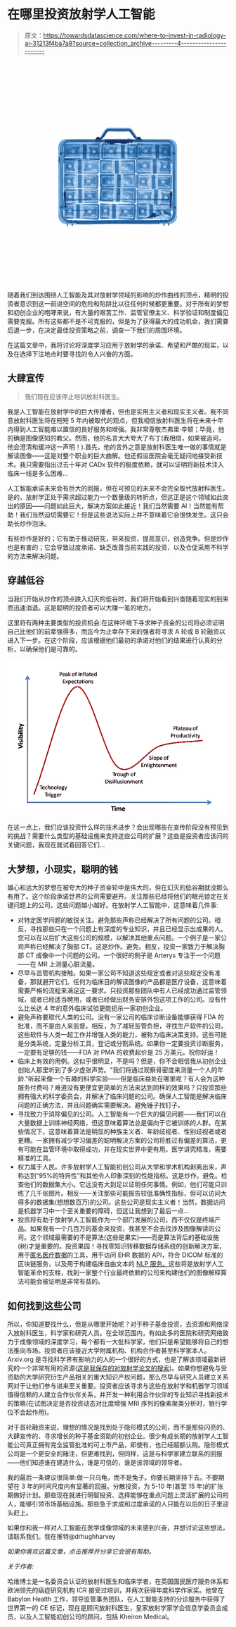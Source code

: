 # 在哪里投资放射学人工智能

> 原文：<https://towardsdatascience.com/where-to-invest-in-radiology-ai-31213f4ba7a8?source=collection_archive---------4----------------------->

![](img/fd3656762c6911c5a86970ab31af0ed2.png)

随着我们到达围绕人工智能及其对放射学领域的影响的炒作曲线的顶点，精明的投资者意识到这一前进空间的危险和陷阱比以往任何时候都更重要。对于所有的梦想和初创企业的咆哮来说，有大量的艰苦工作、监管官僚主义、科学验证和制度偏见需要克服。所有这些都不是不可克服的，但是为了获得最大的成功机会，我们需要后退一步，在决定最佳投资策略之前，调查一下我们的周围环境。

在这篇文章中，我将讨论将深度学习应用于放射学的承诺、希望和严酷的现实，以及在选择下注地点时要寻找的令人兴奋的方面。

## 大肆宣传

> 我们现在应该停止培训放射科医生。

我是人工智能在放射学中的巨大传播者，但也是实用主义者和现实主义者。我不同意放射科医生将在短短 5 年内被取代的观点，但我相信放射科医生将在未来十年内得到人工智能难以置信的良好服务和增强。我非常尊敬杰弗里·辛顿；毕竟，他的确是图像感知的教父。然而，他的名言大大夸大了布丁(我相信，如果被追问，他会澄清和缓冲这一声明！).首先，他的言外之意是放射科医生唯一做的事情就是解读图像——这是对整个职业的巨大曲解。他还假设医院会毫无疑问地接受新技术。我只需要指出过去十年对 CADx 软件的极度依赖，就可以证明将新技术注入临床一线是多么困难…

人工智能承诺未来会有巨大的回报，但在可预见的未来不会完全取代放射科医生。是的，放射学正处于需求超过能力一个数量级的转折点，但这正是这个领域如此突出的原因——问题如此巨大，解决方案如此接近！我们当然需要 AI！当然能有帮助！我们当然迫切需要它！但是这些说法实际上并不意味着它会很快发生。这只会助长炒作泡沫。

有些炒作是好的；它有助于推动研究，带来投资，提高意识，创造竞争。但是炒作也是有害的；它会导致过度承诺、缺乏改善当前实践的投资，以及仓促采用不科学的方法来解决问题。

## 穿越低谷

当我们开始从炒作的顶点跌入幻灭的低谷时，我们将开始看到兴奋随着现实的到来而迅速消退。这是聪明的投资者可以大赚一笔的地方。

这里将有两种主要类型的投资机会:在这种环境下寻求种子资金的公司将必须证明自己比他们的前辈强得多，而迄今为止幸存下来的强者将寻求 A 轮或 B 轮融资以进入下一步。在这个阶段，应该根据他们最初的承诺对他们的结果进行认真的分析，以确保他们是可靠的。

![](img/0edab82e3684bc88e137fdaf8750f126.png)

在这一点上，我们应该投资什么样的技术进步？会出现哪些在宣传阶段没有预见到的挑战？需要什么类型的基础设施来支持这些公司的扩展？这些是投资者应该问的关键问题，我现在就试着回答它们…

## 大梦想，小现实，聪明的钱

雄心和远大的梦想在被夸大的种子资金轮中是伟大的，但在幻灭的低谷期就没那么有用了。这个阶段承诺世界的公司需要避开。关注那些已经将他们的眼光锁定在关键问题上的公司，这些问题越小越好。在放射学人工智能中，这意味着几件事:

*   对特定医学问题的敏锐关注。避免那些声称已经解决了所有问题的公司。相反，寻找那些只在一个问题上有深度的专业知识，并且已经显示出成果的人。您可以在以后扩大这些公司的规模，以解决其他重点问题。一个例子是一家公司声称已经解决了胸部 CT。这是炒作。避免。相反，投资一家致力于解决胸部 CT 成像中一个问题的公司。一个很好的例子是 Arterys 专注于一个问题——在 MR 上测量心脏流量。
*   尽早与监管机构接触。如果一家公司不知道这些规定或者对这些规定没有准备，那就避开它们。任何为临床目的解读图像的产品都是医疗设备，这意味着需要严格的流程来满足这一要求。只投资那些团队中有人已经成功通过监管领域，或者已经适当聘用，或者已经做出财务安排外包这项工作的公司。没有什么比长达 4 年的意外临床试验更能扼杀一家初创企业。
*   避免声称要取代人类的公司。没有一家公司的临床诊断设备能够获得 FDA 的批准，而不是由人来监督。相反，为了减轻监管负担，寻找生产软件的公司，这些软件与人类一起工作并增强人类的能力，被称为临床决策支持。这些可能是分类系统，定量分析工具，登记或分割系统。如果你一定要投资诊断服务，一定要有足够的钱——FDA 对 PMA 的收费起价是 25 万美元。祝你好运！
*   临床上有效的用例。这似乎很明显，不是吗？但是，你不会相信我从初创企业创始人那里听到了多少虚张声势。"我们将通过观察骨密度来测量一个人的年龄."听起来像一个有趣的科学实验——但是临床益处在哪里呢？有人会为这种服务付费吗？难道没有更便宜更简单的方法来达到同样的效果吗？只投资那些拥有强大的科学委员会，并解决了临床问题的公司。确保人工智能是解决临床问题的正确方法，并且问题确实需要解决。避免锤子找钉子。
*   寻找致力于消除偏见的公司。人工智能有一个巨大的偏见问题——我们可以在大量数据上训练神经网络，但这意味着算法总是偏向于它被训练的人群。在某些情况下，这意味着算法是明显的种族主义者、年龄歧视者、性别歧视者或者更糟。一家拥有减少学习偏差的聪明解决方案的公司将胜过有偏差的算法，更有可能在监管环境中取得成功，并在现实世界中更有用。医学讲究精准，需要精准的工具。
*   权力属于人民。许多放射学人工智能初创公司从大学和学术机构剥离出来，声称达到“95%的特异性”和其他令人印象深刻的性能指标。这是炒作。避免。检查他们的数据集大小。它远没有大到足以证明任何事情。例如，他们可能只训练了几千张图片。相反——关注那些可能报告较低准确性指标，但可以访问大得多的数据集(想想数百万)的公司。这些公司是现实主义者！当然，数据访问是机器学习中一个至关重要的障碍，但这让我想到了最后一点…
*   投资将有助于放射学人工智能作为一个部门发展的公司，而不仅仅是终端产品。如果我有一个几百万的基金来投资，我甚至不会去找涉及图像解读的公司。这个领域最需要的不是算法(这些是果实)——而是算法背后的基础设施(树)才是重要的。投资果园！寻找零知识转移数据存储系统的创新解决方案，用于[匿名医疗数据](https://arxiv.org/pdf/1606.03475.pdf)的工具，用于访问 EHR 数据的 API，符合 DICOM 标准的区块链服务，以及用于构建临床自由文本的 [NLP 服务。](https://arxiv.org/pdf/1706.06177.pdf)这些将是放射学人工智能革命的支柱，找到一家整个行业最终依赖的公司来构建他们的图像解释算法可能会被证明是非常有益的。

## 如何找到这些公司

所以，你知道要找什么，但是从哪里开始呢？对于种子基金投资，去资源和网络深入放射科医生，科学家和研究人员。在全球范围内，有如此多的医院和研究网络致力于成像领域的深度学习，每个都有一大批科学家，他们只是希望能够将自己的想法推向市场。投资者应该接近大学附属机构、机构合作者甚至科学家本人。Arxiv.org 是寻找科学界有影响力的人的一个很好的方式，也是了解该领域最新研究的一个非常有用的资源([这是我保存的对放射学论文的搜索](https://arxiv.org/find/all/1/all:+radiology/0/1/0/all/0/1))。如果你想避免与受资助的大学研究衍生产品相关的重大知识产权问题，那么尽早与研究人员建立关系网对于让他们参与进来至关重要。投资者应该寻求与这些在放射学和机器学习领域值得信赖的人建立合作伙伴关系，并开发一种利用合作伙伴的专业知识寻找新技术的策略(在试图决定是否投资动态对比度增强 MRI 序列的像素聚类分析时，银行学位不会起作用)。

对于首轮融资来说，理想的情况是找到处于隐形模式的公司，而不是那些闪亮的、大肆宣传的、寻求增长的种子基金资助的初创企业。很少有成长期的放射学人工智能公司真正拥有完全监管批准的可上市产品，即使有，也已经超额认购。隐形模式公司是一个更安全的赌注，但更难找到，但同样，这是与科学家建立联系的回报——他们知道谁在建造什么，谁是可信的，谁是该领域的领导者。

我的最后一条建议很简单:做一只乌龟，而不是兔子。你要长期坚持下去。不要期望在 3 年的时间尺度内有显著的回报。分散投资，为 5-10 年(甚至 15 年)的扩张期做好计划。那些现在就进行明智投资、选择能够在重点问题上灵活扩展的公司的人，能够引领市场基础设施。那些急于求成和过度承诺的人只能在以后的日子里迎头赶上。

如果你和我一样对人工智能在医学成像领域的未来感到兴奋，并想讨论这些想法，请联系我们。我在推特@drhughharvey

*如果你喜欢这篇文章，点击推荐并分享它会很有帮助。*

*关于作者:*

哈维博士是一名委员会认证的放射科医生和临床学者，在英国国民医疗服务体系和欧洲领先的癌症研究机构 ICR 接受过培训，并两次获得年度科学作家奖。他曾在 Babylon Health 工作，领导监管事务团队，在人工智能支持的分诊服务中获得了世界第一的 CE 标记，现在是顾问放射科医生，皇家放射学家学会信息学委员会成员，以及人工智能初创公司的顾问，包括 Kheiron Medical。